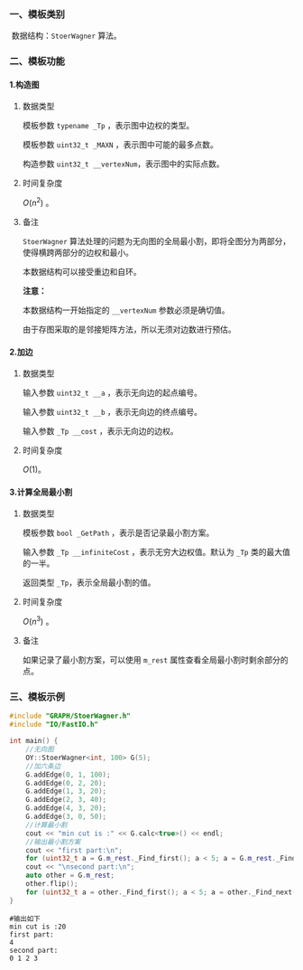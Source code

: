 ### 一、模板类别

​	数据结构：`StoerWagner` 算法。

### 二、模板功能

#### 1.构造图

1. 数据类型

   模板参数 `typename _Tp` ，表示图中边权的类型。

   模板参数 `uint32_t _MAXN` ，表示图中可能的最多点数。

   构造参数 `uint32_t __vertexNum`​ ，表示图中的实际点数。

2. 时间复杂度

   $O(n^2)$ 。

3. 备注

   `StoerWagner` 算法处理的问题为无向图的全局最小割，即将全图分为两部分，使得横跨两部分的边权和最小。

   本数据结构可以接受重边和自环。
   
   **注意：**

   本数据结构一开始指定的 `__vertexNum` 参数必须是确切值。
   
   由于存图采取的是邻接矩阵方法，所以无须对边数进行预估。

#### 2.加边

1. 数据类型

   输入参数 `uint32_t __a`​ ，表示无向边的起点编号。

   输入参数 `uint32_t __b` ，表示无向边的终点编号。

   输入参数 `_Tp __cost` ，表示无向边的边权。

2. 时间复杂度

   $O(1)$。


#### 3.计算全局最小割

1. 数据类型

   模板参数 `bool _GetPath` ，表示是否记录最小割方案。

   输入参数 `_Tp __infiniteCost` ，表示无穷大边权值。默认为 `_Tp` 类的最大值的一半。

   返回类型 `_Tp`，表示全局最小割的值。

2. 时间复杂度

   $O(n^3)$ 。

3. 备注

   如果记录了最小割方案，可以使用 `m_rest` 属性查看全局最小割时剩余部分的点。

### 三、模板示例

```c++
#include "GRAPH/StoerWagner.h"
#include "IO/FastIO.h"

int main() {
    //无向图
    OY::StoerWagner<int, 100> G(5);
    //加六条边
    G.addEdge(0, 1, 100);
    G.addEdge(0, 2, 20);
    G.addEdge(1, 3, 20);
    G.addEdge(2, 3, 40);
    G.addEdge(4, 3, 20);
    G.addEdge(3, 0, 50);
    //计算最小割
    cout << "min cut is :" << G.calc<true>() << endl;
    //输出最小割方案
    cout << "first part:\n";
    for (uint32_t a = G.m_rest._Find_first(); a < 5; a = G.m_rest._Find_next(a)) cout << a << ' ';
    cout << "\nsecond part:\n";
    auto other = G.m_rest;
    other.flip();
    for (uint32_t a = other._Find_first(); a < 5; a = other._Find_next(a)) cout << a << ' ';
}
```

```
#输出如下
min cut is :20
first part:
4 
second part:
0 1 2 3 

```

